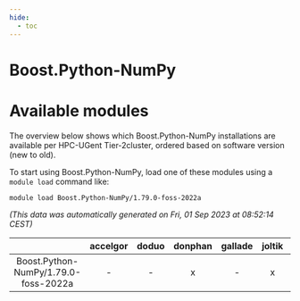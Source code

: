 ```yaml
---
hide:
  - toc
---
```


Boost.Python-NumPy
==================

# Available modules


The overview below shows which Boost.Python-NumPy installations are available per HPC-UGent Tier-2cluster, ordered based on software version (new to old).

To start using Boost.Python-NumPy, load one of these modules using a `module load` command like:

```shell
module load Boost.Python-NumPy/1.79.0-foss-2022a
```

*(This data was automatically generated on Fri, 01 Sep 2023 at 08:52:14 CEST)*  

| |accelgor|doduo|donphan|gallade|joltik|skitty|swalot|victini|
| :---: | :---: | :---: | :---: | :---: | :---: | :---: | :---: | :---: |
|Boost.Python-NumPy/1.79.0-foss-2022a|-|-|x|-|x|-|-|-|
